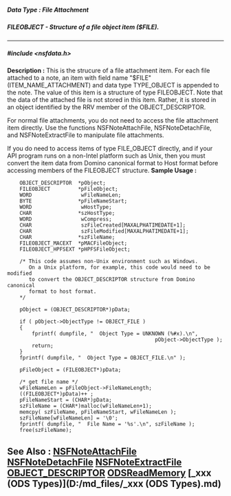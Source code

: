 ##### Data Type : File Attachment
##### FILEOBJECT - Structure of a file object item ($FILE).
---
##### #include <nsfdata.h>
**Description :**
This is the strucure of a file attachment item.  For each file attached to a 
note, an item with field name "$FILE" (ITEM_NAME_ATTACHMENT) and data type 
TYPE_OBJECT is appended to the note.  The value of this item is a structure of 
type FILEOBJECT.  Note that the data of the attached file is not stored in this 
item. Rather, it is stored in an object identified by the RRV member of the 
OBJECT_DESCRIPTOR.

For normal file attachments, you do not need to access the file attachment item 
directly. Use the functions NSFNoteAttachFile, NSFNoteDetachFile, and 
NSFNoteExtractFile to manipulate file attachments.

If you do need to access items of type FILE_OBJECT directly, and if your API 
program runs on a non-Intel platform such as Unix, then you must convert the 
item data from Domino canonical format to Host format before accessing members 
of the FILEOBJECT structure.
**Sample Usage :**
```
    OBJECT_DESCRIPTOR  *pObject;
    FILEOBJECT         *pFileObject;
    WORD                wFileNameLen;
    BYTE               *pFileNameStart;
    WORD                wHostType;
    CHAR               *szHostType;
    WORD                wCompress;
    CHAR                szFileCreated[MAXALPHATIMEDATE+1];
    CHAR                szFileModified[MAXALPHATIMEDATE+1];
    CHAR               *szFileName;
    FILEOBJECT_MACEXT  *pMACFileObject;
    FILEOBJECT_HPFSEXT *pHPFSFileObject;

    /* This code assumes non-Unix environment such as Windows.
       On a Unix platform, for example, this code would need to be modified
       to convert the OBJECT_DESCRIPTOR structure from Domino canonical 
       format to host format.
    */

    pObject = (OBJECT_DESCRIPTOR*)pData;

    if ( pObject->ObjectType != OBJECT_FILE )
    {
        fprintf( dumpfile, "  Object Type = UNKNOWN (%#x).\n", 
                                                pObject->ObjectType );
        return;
    }
    fprintf( dumpfile, "  Object Type = OBJECT_FILE.\n" );

    pFileObject = (FILEOBJECT*)pData;

    /* get file name */
    wFileNameLen = pFileObject->FileNameLength;
    ((FILEOBJECT*)pData)++ ;
    pFileNameStart = (CHAR*)pData;
    szFileName = (CHAR*)malloc(wFileNameLen+1);
    memcpy( szFileName, pFileNameStart, wFileNameLen );
    szFileName[wFileNameLen] = '\0';
    fprintf( dumpfile, "  File Name = '%s'.\n", szFileName );
    free(szFileName);

```
**See Also :**
[NSFNoteAttachFile](D:/md_files/NSFNoteAttachFile.md)
[NSFNoteDetachFile](D:/md_files/NSFNoteDetachFile.md)
[NSFNoteExtractFile](D:/md_files/NSFNoteExtractFile.md)
[OBJECT_DESCRIPTOR](D:/md_files/OBJECT_DESCRIPTOR.md)
[ODSReadMemory](D:/md_files/ODSReadMemory.md)
[_xxx (ODS Types)](D:/md_files/_xxx (ODS Types).md)
---
